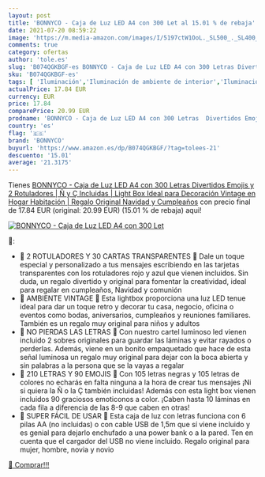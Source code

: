 ```yaml
---
layout: post
title: 'BONNYCO - Caja de Luz LED A4 con 300 Let al 15.01 % de rebaja'
date: 2021-07-20 08:59:22
image: 'https://m.media-amazon.com/images/I/5197ctW1OoL._SL500_._SL400_.jpg'
comments: true
category: ofertas
author: 'tole.es'
slug: 'B074QGKBGF-es BONNYCO - Caja de Luz LED A4 con 300 Letras Divertidos...'
sku: 'B074QGKBGF-es'
tags: [ 'Iluminación','Iluminación de ambiente de interior','Iluminación de interior','Iluminación decorativa y para usos específicos de interior','bonnyco','navidad', ]
actualPrice: 17.84 EUR
currency: EUR
price: 17.84
comparePrice: 20.99 EUR
prodname: 'BONNYCO - Caja de Luz LED A4 con 300 Letras  Divertidos Emojis y 2 Rotuladores | Ñ y Ç Incluidas | Light Box Ideal para Decoración Vintage en Hogar  Habitación | Regalo Original Navidad y Cumpleaños'
country: 'es'
flag: '🇪🇸'
brand: 'BONNYCO'
buyurl: 'https://www.amazon.es/dp/B074QGKBGF/?tag=tolees-21'
descuento: '15.01'
average: '21.3175'
---
```


Tienes [BONNYCO - Caja de Luz LED A4 con 300 Letras  Divertidos Emojis y 2 Rotuladores | Ñ y Ç Incluidas | Light Box Ideal para Decoración Vintage en Hogar  Habitación | Regalo Original Navidad y Cumpleaños](https://www.amazon.es/dp/B074QGKBGF/?tag=tolees-21) con precio final de  17.84 EUR (original: 20.99 EUR) (15.01 %  de rebaja) aqui!

[![BONNYCO - Caja de Luz LED A4 con 300 Let](https://m.media-amazon.com/images/I/5197ctW1OoL._SL500_._SL400_.jpg)](https://www.amazon.es/dp/B074QGKBGF/?tag=tolees-21)

🔎:

- 🖤 2 ROTULADORES Y 30 CARTAS TRANSPARENTES 🖤 Dale un toque especial y personalizado a tus mensajes escribiendo en las tarjetas transparentes con los rotuladores rojo y azul que vienen incluidos. Sin duda, un regalo divertido y original para fomentar la creatividad, ideal para regalar en cumpleaños, Navidad y comunión
- 🖤 AMBIENTE VINTAGE 🖤 Esta lightbox proporciona una luz LED tenue ideal para dar un toque retro y decorar tu casa, negocio, oficina o eventos como bodas, aniversarios, cumpleaños y reuniones familiares. También es un regalo muy original para niños y adultos
- 🖤 NO PIERDAS LAS LETRAS 🖤 Con nuestro cartel luminoso led vienen incluido 2 sobres originales para guardar las láminas y evitar rayados o perderlas. Además, viene en un bonito empaquetado que hace de esta señal luminosa un regalo muy original para dejar con la boca abierta y sin palabras a la persona que se la vayas a regalar
- 🖤 210 LETRAS Y 90 EMOJIS 🖤 Con 105 letras negras y 105 letras de colores no echarás en falta ninguna a la hora de crear tus mensajes ¡Ni si quiera la Ñ o la Ç también incluidas! Además con esta light box vienen incluidos 90 graciosos emoticonos a color. ¡Caben hasta 10 láminas en cada fila a diferencia de las 8-9 que caben en otras!
- 🖤 SUPER FÁCIL DE USAR 🖤 Esta caja de luz con letras funciona con 6 pilas AA (no incluidas) o con cable USB de 1,5m que sí viene incluido y es genial para dejarlo enchufado a una power bank o a la pared. Ten en cuenta que el cargador del USB no viene incluido. Regalo original para mujer, hombre, novia y novio

[🛒 Comprar!!!](https://www.amazon.es/dp/B074QGKBGF/?tag=tolees-21)
